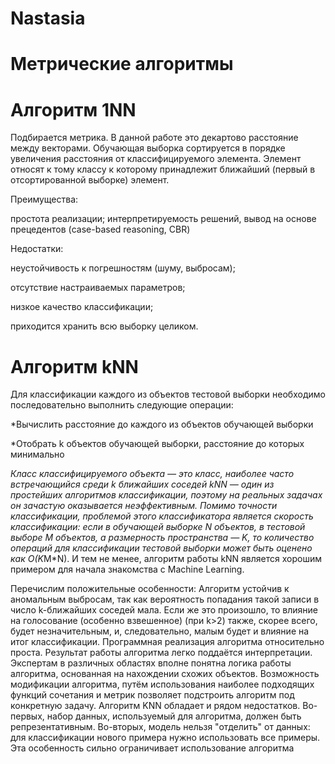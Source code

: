 # Nastasia
# Метрические алгоритмы
# Алгоритм 1NN
Подбирается метрика. В данной работе это декартово расстояние между векторами.
Обучающая выборка сортируется в порядке увеличения расстояния от классифицируемого элемента.
Элемент относят к тому классу к которому принадлежит ближайший (первый в отсортированной выборке) элемент.

Преимущества:

простота реализации;
интерпретируемость решений,
вывод на основе прецедентов (case-based reasoning, CBR)

Недостатки:

неустойчивость к погрешностям (шуму, выбросам);

отсутствие настраиваемых параметров;

низкое качество классификации;

приходится хранить всю выборку целиком.

# Алгоритм kNN
Для классификации каждого из объектов тестовой выборки необходимо последовательно выполнить следующие операции:

*Вычислить расстояние до каждого из объектов обучающей выборки

*Отобрать k объектов обучающей выборки, расстояние до которых минимально

*Класс классифицируемого объекта — это класс, наиболее часто встречающийся среди k ближайших соседей
kNN — один из простейших алгоритмов классификации, поэтому на реальных задачах он зачастую оказывается неэффективным. Помимо точности классификации, проблемой этого классификатора является скорость классификации: если в обучающей выборке N объектов, в тестовой выборе M объектов, а размерность пространства — K, то количество операций для классификации тестовой выборки может быть оценено как O(K*M*N). И тем не менее, алгоритм работы kNN является хорошим примером для начала знакомства с Machine Learning.

Перечислим положительные особенности:
Алгоритм устойчив к аномальным выбросам, так как вероятность попадания такой записи в число k-ближайших соседей мала. Если же это произошло, то влияние на голосование (особенно взвешенное) (при k>2) также, скорее всего, будет незначительным, и, следовательно, малым будет и влияние на итог классификации.
Программная реализация алгоритма относительно проста.
Результат работы алгоритма легко поддаётся интерпретации. Экспертам в различных областях вполне понятна логика работы алгоритма, основанная на нахождении схожих объектов.
Возможность модификации алгоритма, путём использования наиболее подходящих функций сочетания и метрик позволяет подстроить алгоритм под конкретную задачу.
Алгоритм KNN обладает и рядом недостатков. Во-первых, набор данных, используемый для алгоритма, должен быть репрезентативным. Во-вторых, модель нельзя "отделить" от данных: для классификации нового примера нужно использовать все примеры. Эта особенность сильно ограничивает использование алгоритма

